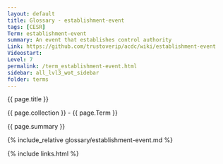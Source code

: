 ```yaml
---
layout: default
title: Glossary - establishment-event
tags: [CESR]
Term: establishment-event
summary: An event that establishes control authority
Link: https://github.com/trustoverip/acdc/wiki/establishment-event
Videostart: 
Level: 7
permalink: /term_establishment-event.html
sidebar: all_lvl3_wot_sidebar
folder: terms
---
```


{{ page.title }}

{{ page.collection }} - {{ page.Term }}

   {{ page.summary }}

{% include_relative glossary/establishment-event.md %}

 {% include links.html %} 
